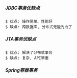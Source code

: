 


##### JDBC事务优缺点
```$xslt
$ 优点: 操作简单、性能好
$ 缺点: 跨数据库, 分布式无能为力了
```

##### JTA事务优缺点
```$xslt
$ 优点: 解决了分布式事务
$ 缺点: 复杂, API笨重
```

##### Spring容器事务
